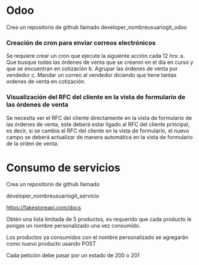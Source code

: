 # Odoo

Crea un repositorio de github llamado developer_nombreusuariogit_odoo
### Creación de cron para enviar correos electrónicos

Se requiere crear un cron que ejecute la siguiente acción cada 12 hrs: a. Que busque todas las órdenes de venta que se crearon en el día en curso y que se encuentran en cotización b. Agrupar las órdenes de venta por vendedor c. Mandar un correo al vendedor diciendo que tiene tantas ordenes de venta en cotización.

### Visualización del RFC del cliente en la vista de formulario de las órdenes de venta
Se necesita ver el RFC del cliente directamente en la vista de formulario de las órdenes de venta, este deberá estar ligado al RFC del cliente principal, es decir, si se cambia el RFC del cliente en la vista de formulario, el nuevo campo se deberá actualizar de manera automática en la vista de formulario de la orden de venta.

# Consumo de servicios

Crea un repositorio de github llamado


developer_nombreusuariogit_servicio

https://fakestoreapi.com/docs


Obtén una lista limitada de 5 productos, es requerido que cada producto le pongas un nombre personalizado una vez consumido.

Los productos ya consumidos con el nombre personalizado se agregarán como nuevo producto usando  POST

Cada petición debe pasar por un estado de 200 o 201
